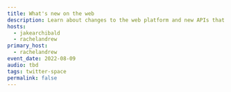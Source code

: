 ```yaml
---
title: What's new on the web
description: Learn about changes to the web platform and new APIs that you can use today.
hosts:
  - jakearchibald
  - rachelandrew
primary_host:
  - rachelandrew
event_date: 2022-08-09
audio: tbd
tags: twitter-space
permalink: false
---
```

